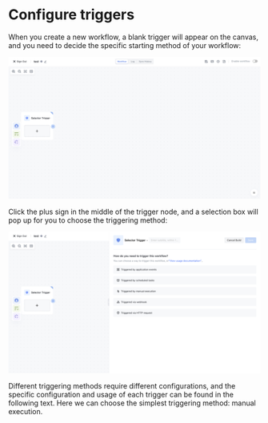 # Configure triggers

When you create a new workflow, a blank trigger will appear on the canvas, and you need to decide the specific starting method of your workflow:

![](../static/WV7Qbjcy4oOlqzxezxRc7ENnnEb.png)

Click the plus sign in the middle of the trigger node, and a selection box will pop up for you to choose the triggering method:

![](../static/KwIEbeBhDoYwUgxeTVkcJkJSn6d.png)

Different triggering methods require different configurations, and the specific configuration and usage of each trigger can be found in the following text. Here we can choose the simplest triggering method: manual execution.
